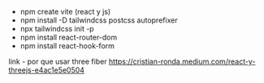 - npm create vite (react y js)
- npm install -D tailwindcss postcss autoprefixer
- npx tailwindcss init -p
- npm install react-router-dom
- npm install react-hook-form


link - por que usar three fiber
https://cristian-ronda.medium.com/react-y-threejs-e4ac1e5e0504